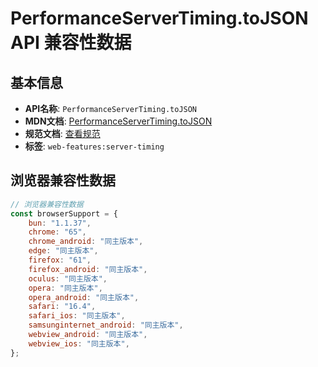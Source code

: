 # PerformanceServerTiming.toJSON API 兼容性数据

## 基本信息

- **API名称**: `PerformanceServerTiming.toJSON`
- **MDN文档**: [PerformanceServerTiming.toJSON](https://developer.mozilla.org/docs/Web/API/PerformanceServerTiming/toJSON)
- **规范文档**: [查看规范](https://w3c.github.io/server-timing/#dom-performanceservertiming-tojson)
- **标签**: `web-features:server-timing`

## 浏览器兼容性数据

```javascript
// 浏览器兼容性数据
const browserSupport = {
    bun: "1.1.37",
    chrome: "65",
    chrome_android: "同主版本",
    edge: "同主版本",
    firefox: "61",
    firefox_android: "同主版本",
    oculus: "同主版本",
    opera: "同主版本",
    opera_android: "同主版本",
    safari: "16.4",
    safari_ios: "同主版本",
    samsunginternet_android: "同主版本",
    webview_android: "同主版本",
    webview_ios: "同主版本",
};

```

